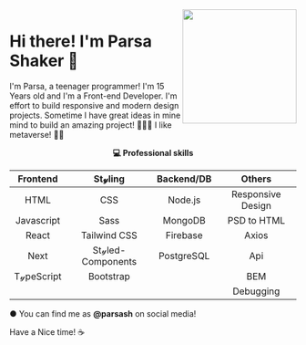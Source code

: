 <img align='right' src="https://c.tenor.com/y2JXkY1pXkwAAAAS/cat-computer.gif" width="200">

# Hi there! I'm Parsa Shaker 👋

I'm Parsa, a teenager programmer!
I'm 15 Years old and I'm a Front-end Developer. I'm effort to build responsive and modern design projects. Sometime I have great ideas in mine mind to build an amazing project! 👨🏻‍💻
I like metaverse! 🚀🚀

<p align="center">
   <strong>
   💻 Professional skills
   </strong>
</p>

| Frontend       | St𝓎ling     | Backend/DB | Others |
| :-------------: |:-----------:|:-----:|:-----:|
| HTML        | CSS | Node.js | Responsive Design |
| Javascript  | Sass |   MongoDB | PSD to HTML |
| React       | Tailwind CSS | Firebase | Axios |
| Next        | St𝓎led-Components | PostgreSQL | Api |
| T𝓎peScript  | Bootstrap |   | BEM |
| | | |  Debugging |

● You can find me as <strong>@parsash</strong> on social media!

Have a Nice time! ☕
